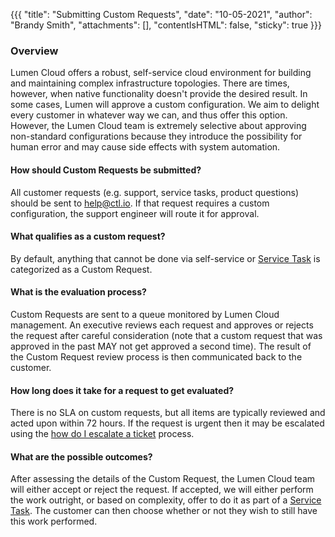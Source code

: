 {{{
  "title": "Submitting Custom Requests",
  "date": "10-05-2021",
  "author": "Brandy Smith",
  "attachments": [],
  "contentIsHTML": false,
  "sticky": true
}}}

### Overview
Lumen Cloud offers a robust, self-service cloud environment for building and maintaining complex infrastructure topologies. There are times, however, when native functionality doesn't provide the desired result. In some cases, Lumen will approve a custom configuration. We aim to delight every customer in whatever way we can, and thus offer this option. However,  the Lumen Cloud team is extremely selective about approving non-standard configurations because they introduce the possibility for human error and may cause side effects with system automation.

#### How should Custom Requests be submitted?
All customer requests (e.g. support, service tasks, product questions) should be sent to [help@ctl.io](mailto:help@ctl.io). If that request requires a custom configuration, the support engineer will route it for approval.

#### What qualifies as a custom request?
By default, anything that cannot be done via self-service or [Service Task](https://www.ctl.io/service-tasks/) is categorized as a Custom Request.

#### What is the evaluation process?
Custom Requests are sent to a queue monitored by Lumen Cloud management. An executive reviews each request and approves or rejects the request after careful consideration (note that a custom request that was approved in the past MAY not get approved a second time). The result of the Custom Request review process is then communicated back to the customer.

#### How long does it take for a request to get evaluated?
There is no SLA on custom requests, but all items are typically reviewed and acted upon within 72 hours. If the request is urgent then it may be escalated using the [how do I escalate a ticket](../Support/how-do-i-escalate-a-ticket.md) process.

#### What are the possible outcomes?
After assessing the details of the Custom Request, the Lumen Cloud team will either accept or reject the request. If accepted, we will either perform the work outright, or based on complexity, offer to do it as part of a [Service Task](https://www.ctl.io/service-tasks/). The customer can then choose whether or not they wish to still have this work performed.

